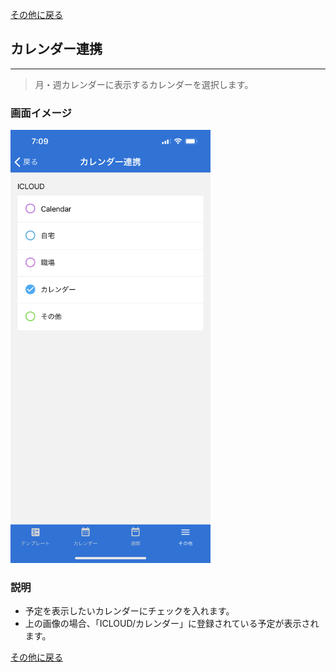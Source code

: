 [その他に戻る](../other.md)

## カレンダー連携
***

> 月・週カレンダーに表示するカレンダーを選択します。

### 画面イメージ

<img src="../imgs/screens/sync_calendar_screen.png" width="320" />

### 説明
- 予定を表示したいカレンダーにチェックを入れます。
- 上の画像の場合、「ICLOUD/カレンダー」に登録されている予定が表示されます。

[その他に戻る](../other.md)